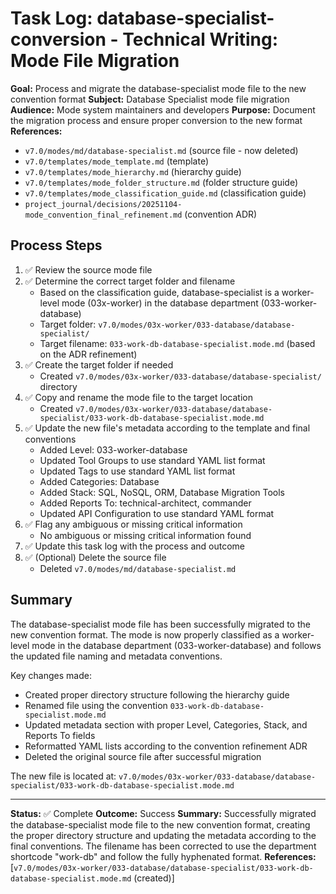 # Task Log: database-specialist-conversion - Technical Writing: Mode File Migration

**Goal:** Process and migrate the database-specialist mode file to the new convention format
**Subject:** Database Specialist mode file migration
**Audience:** Mode system maintainers and developers
**Purpose:** Document the migration process and ensure proper conversion to the new format
**References:** 
- `v7.0/modes/md/database-specialist.md` (source file - now deleted)
- `v7.0/templates/mode_template.md` (template)
- `v7.0/templates/mode_hierarchy.md` (hierarchy guide)
- `v7.0/templates/mode_folder_structure.md` (folder structure guide)
- `v7.0/templates/mode_classification_guide.md` (classification guide)
- `project_journal/decisions/20251104-mode_convention_final_refinement.md` (convention ADR)

## Process Steps

1. ✅ Review the source mode file
2. ✅ Determine the correct target folder and filename
   - Based on the classification guide, database-specialist is a worker-level mode (03x-worker) in the database department (033-worker-database)
   - Target folder: `v7.0/modes/03x-worker/033-database/database-specialist/`
   - Target filename: `033-work-db-database-specialist.mode.md` (based on the ADR refinement)
3. ✅ Create the target folder if needed
   - Created `v7.0/modes/03x-worker/033-database/database-specialist/` directory
4. ✅ Copy and rename the mode file to the target location
   - Created `v7.0/modes/03x-worker/033-database/database-specialist/033-work-db-database-specialist.mode.md`
5. ✅ Update the new file's metadata according to the template and final conventions
   - Added Level: 033-worker-database
   - Updated Tool Groups to use standard YAML list format
   - Updated Tags to use standard YAML list format
   - Added Categories: Database
   - Added Stack: SQL, NoSQL, ORM, Database Migration Tools
   - Added Reports To: technical-architect, commander
   - Updated API Configuration to use standard YAML format
6. ✅ Flag any ambiguous or missing critical information
   - No ambiguous or missing critical information found
7. ✅ Update this task log with the process and outcome
8. ✅ (Optional) Delete the source file
   - Deleted `v7.0/modes/md/database-specialist.md`

## Summary

The database-specialist mode file has been successfully migrated to the new convention format. The mode is now properly classified as a worker-level mode in the database department (033-worker-database) and follows the updated file naming and metadata conventions.

Key changes made:
- Created proper directory structure following the hierarchy guide
- Renamed file using the convention `033-work-db-database-specialist.mode.md`
- Updated metadata section with proper Level, Categories, Stack, and Reports To fields
- Reformatted YAML lists according to the convention refinement ADR
- Deleted the original source file after successful migration

The new file is located at: `v7.0/modes/03x-worker/033-database/database-specialist/033-work-db-database-specialist.mode.md`

---
**Status:** ✅ Complete
**Outcome:** Success
**Summary:** Successfully migrated the database-specialist mode file to the new convention format, creating the proper directory structure and updating the metadata according to the final conventions. The filename has been corrected to use the department shortcode "work-db" and follow the fully hyphenated format.
**References:** [`v7.0/modes/03x-worker/033-database/database-specialist/033-work-db-database-specialist.mode.md` (created)]